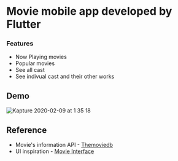 # Movie mobile app developed by Flutter

### Features

- Now Playing movies
- Popular movies
- See all cast
- See indivual cast and their other works

## Demo

![Kapture 2020-02-09 at 1 35 18](https://user-images.githubusercontent.com/1507950/74097637-7d14d800-4adc-11ea-9436-ccab56f208b6.gif)

## Reference

- Movie's information API - [Themoviedb](https://developers.themoviedb.org/)
- UI inspiration - [Movie Interface](https://dribbble.com/shots/8287917-Movie-Interface)
